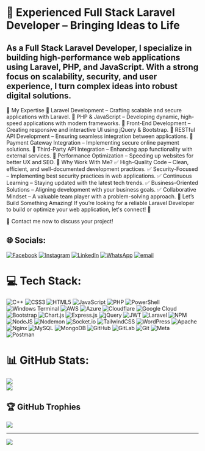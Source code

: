 # 🚀 Experienced Full Stack Laravel Developer – Bringing Ideas to Life

## As a Full Stack Laravel Developer, I specialize in building high-performance web applications using Laravel, PHP, and JavaScript. With a strong focus on scalability, security, and user experience, I turn complex ideas into robust digital solutions.

🎯 My Expertise
🔹 Laravel Development – Crafting scalable and secure applications with Laravel.
🔹 PHP & JavaScript – Developing dynamic, high-speed applications with modern frameworks.
🔹 Front-End Development – Creating responsive and interactive UI using jQuery & Bootstrap.
🔹 RESTful API Development – Ensuring seamless integration between applications.
🔹 Payment Gateway Integration – Implementing secure online payment solutions.
🔹 Third-Party API Integration – Enhancing app functionality with external services.
🔹 Performance Optimization – Speeding up websites for better UX and SEO.
🚀 Why Work With Me?
✅ High-Quality Code – Clean, efficient, and well-documented development practices.
✅ Security-Focused – Implementing best security practices in web applications.
✅ Continuous Learning – Staying updated with the latest tech trends.
✅ Business-Oriented Solutions – Aligning development with your business goals.
✅ Collaborative Mindset – A valuable team player with a problem-solving approach.
🤝 Let’s Build Something Amazing!
If you’re looking for a reliable Laravel Developer to build or optimize your web application, let's connect! 🚀

📩 Contact me now to discuss your project!


## 🌐 Socials:
[![Facebook](https://img.shields.io/badge/Facebook-%231877F2.svg?logo=Facebook&logoColor=white)](https://facebook.com/https://web.facebook.com/nomizeadus) [![Instagram](https://img.shields.io/badge/Instagram-%23E4405F.svg?logo=Instagram&logoColor=white)](https://instagram.com/https://www.instagram.com/nomizeadus/) [![LinkedIn](https://img.shields.io/badge/LinkedIn-%230077B5.svg?logo=linkedin&logoColor=white)](https://linkedin.com/in/https://www.linkedin.com/in/hafiz-nouman/) [![WhatsApp](https://img.shields.io/badge/WhatsApp-grey?logo=whatsapp)](https://wa.me/923484195196) [![email](https://img.shields.io/badge/Email-D14836?logo=gmail&logoColor=white)](mailto:hafiznouman.dev@gmail.com) 

# 💻 Tech Stack:
![C++](https://img.shields.io/badge/c++-%2300599C.svg?style=flat&logo=c%2B%2B&logoColor=white) ![CSS3](https://img.shields.io/badge/css3-%231572B6.svg?style=flat&logo=css3&logoColor=white) ![HTML5](https://img.shields.io/badge/html5-%23E34F26.svg?style=flat&logo=html5&logoColor=white) ![JavaScript](https://img.shields.io/badge/javascript-%23323330.svg?style=flat&logo=javascript&logoColor=%23F7DF1E) ![PHP](https://img.shields.io/badge/php-%23777BB4.svg?style=flat&logo=php&logoColor=white) ![PowerShell](https://img.shields.io/badge/PowerShell-%235391FE.svg?style=flat&logo=powershell&logoColor=white) ![Windows Terminal](https://img.shields.io/badge/Windows%20Terminal-%234D4D4D.svg?style=flat&logo=windows-terminal&logoColor=white) ![AWS](https://img.shields.io/badge/AWS-%23FF9900.svg?style=flat&logo=amazon-aws&logoColor=white) ![Azure](https://img.shields.io/badge/azure-%230072C6.svg?style=flat&logo=microsoftazure&logoColor=white) ![Cloudflare](https://img.shields.io/badge/Cloudflare-F38020?style=flat&logo=Cloudflare&logoColor=white) ![Google Cloud](https://img.shields.io/badge/GoogleCloud-%234285F4.svg?style=flat&logo=google-cloud&logoColor=white) ![Bootstrap](https://img.shields.io/badge/bootstrap-%238511FA.svg?style=flat&logo=bootstrap&logoColor=white) ![Chart.js](https://img.shields.io/badge/chart.js-F5788D.svg?style=flat&logo=chart.js&logoColor=white) ![Express.js](https://img.shields.io/badge/express.js-%23404d59.svg?style=flat&logo=express&logoColor=%2361DAFB) ![jQuery](https://img.shields.io/badge/jquery-%230769AD.svg?style=flat&logo=jquery&logoColor=white) ![JWT](https://img.shields.io/badge/JWT-black?style=flat&logo=JSON%20web%20tokens) ![Laravel](https://img.shields.io/badge/laravel-%23FF2D20.svg?style=flat&logo=laravel&logoColor=white) ![NPM](https://img.shields.io/badge/NPM-%23CB3837.svg?style=flat&logo=npm&logoColor=white) ![NodeJS](https://img.shields.io/badge/node.js-6DA55F?style=flat&logo=node.js&logoColor=white) ![Nodemon](https://img.shields.io/badge/NODEMON-%23323330.svg?style=flat&logo=nodemon&logoColor=%BBDEAD) ![Socket.io](https://img.shields.io/badge/Socket.io-black?style=flat&logo=socket.io&badgeColor=010101) ![TailwindCSS](https://img.shields.io/badge/tailwindcss-%2338B2AC.svg?style=flat&logo=tailwind-css&logoColor=white) ![WordPress](https://img.shields.io/badge/WordPress-%23117AC9.svg?style=flat&logo=WordPress&logoColor=white) ![Apache](https://img.shields.io/badge/apache-%23D42029.svg?style=flat&logo=apache&logoColor=white) ![Nginx](https://img.shields.io/badge/nginx-%23009639.svg?style=flat&logo=nginx&logoColor=white) ![MySQL](https://img.shields.io/badge/mysql-4479A1.svg?style=flat&logo=mysql&logoColor=white) ![MongoDB](https://img.shields.io/badge/MongoDB-%234ea94b.svg?style=flat&logo=mongodb&logoColor=white) ![GitHub](https://img.shields.io/badge/github-%23121011.svg?style=flat&logo=github&logoColor=white) ![GitLab](https://img.shields.io/badge/gitlab-%23181717.svg?style=flat&logo=gitlab&logoColor=white) ![Git](https://img.shields.io/badge/git-%23F05033.svg?style=flat&logo=git&logoColor=white) ![Meta](https://img.shields.io/badge/Meta-%230467DF.svg?style=flat&logo=Meta&logoColor=white) ![Postman](https://img.shields.io/badge/Postman-FF6C37?style=flat&logo=postman&logoColor=white)

# 📊 GitHub Stats:
![](https://github-readme-streak-stats.herokuapp.com/?user=hafiz9ouman&theme=dark&hide_border=false)<br/>
![](https://github-readme-stats.vercel.app/api/top-langs/?username=hafiz9ouman&theme=dark&hide_border=false&include_all_commits=true&count_private=true&layout=compact)

## 🏆 GitHub Trophies
![](https://github-profile-trophy.vercel.app/?username=hafiz9ouman&theme=radical&no-frame=false&no-bg=true&margin-w=4)

---
[![](https://visitcount.itsvg.in/api?id=hafiz9ouman&icon=0&color=0)](https://visitcount.itsvg.in)
